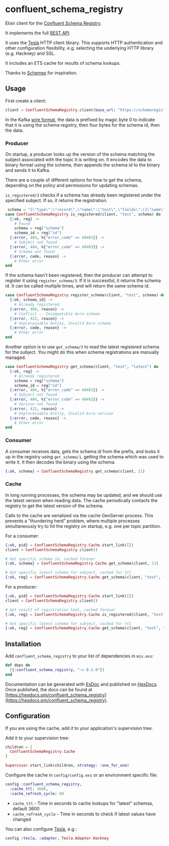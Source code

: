 # confluent_schema_registry

Elixir client for the [Confluent Schema Registry](https://www.confluent.io/confluent-schema-registry).

It implements the full [REST API](https://docs.confluent.io/current/schema-registry/develop/api.html).

It uses the [Tesla](https://github.com/teamon/tesla) HTTP client library.
This supports HTTP authentication and other configuration flexibility, e.g.
selecting the underlying HTTP library (e.g. Hackney) and SSL.

It includes an ETS cache for results of schema lookups.

Thanks to [Schemex](https://hex.pm/packages/schemex) for inspiration.

## Usage

First create a client:

```elixir
client = ConfluentSchemaRegistry.client(base_url: "https://schemaregistry.example.com:8081/")
```

In the Kafka [wire format](https://docs.confluent.io/current/schema-registry/serializer-formatter.html#wire-format),
the data is prefixed by magic byte 0 to indicate that it is using the schema
registry, then four bytes for the schema id, then the data.

### Producer

On startup, a producer looks up the version of the schema matching the
subject associated with the topic it is writing on. It encodes the data to
binary format using the schema, then appends the schema id to the binary and
sends it to Kafka.

There are a couple of different options for how to get the schema, depending
on the policy and permissions for updating schemas.

`is_registered/3` checks if a schema has already been registered under the
specified subject. If so, it returns the registration.

```elixir
 schema = "{\"type\":\"record\",\"name\":\"test\",\"fields\":[{\"name\":\"field1\",\"type\":\"string\"},{\"name\":\"field2\",\"type\":\"int\"}]}"
case ConfluentSchemaRegistry.is_registered(client, "test", schema) do
  {:ok, reg} ->
    # Found
    schema = reg["schema"]
    schema_id = reg["id"]
  {:error, 404, %{"error_code" => 40401}} ->
    # Subject not found
  {:error, 404, %{"error_code" => 40403}} ->
    # Schema not found
  {:error, code, reason} ->
    # Other error
end
```

If the schema hasn't been registered, then the producer can attempt to
register it using `register_schema/3`. If it is successful, it returns the
schema id. It can be called multiple times, and will return the same schema id.

```elixir
case ConfluentSchemaRegistry.register_schema(client, "test", schema) do
  {:ok, schema_id} ->
    # Already registered
  {:error, 409, reason} ->
    # Conflict -- Incompatible Avro schema
  {:error, 422, reason} ->
    # Unprocessable Entity, Invalid Avro schema
  {:error, code, reason} ->
    # Other error
end
```

Another option is to use `get_schema/3` to read the latest registered schema
for the subject. You might do this when schema registrations are manually managed.

```elixir
case ConfluentSchemaRegistry.get_schema(client, "test", "latest") do
  {:ok, reg} ->
    # Already registered
    schema = reg["schema"]
    schema_id = reg["id"]
  {:error, 404, %{"error_code" => 40401}} ->
    # Subject not found
  {:error, 404, %{"error_code" => 40402}} ->
    # Version not found
  {:error, 422, reason} ->
    # Unprocessable Entity, Invalid Avro version
  {:error, code, reason} ->
    # Other error
end
```

### Consumer

A consumer receives data, gets the schema id from the prefix, and looks it up
in the registry using `get_schema/1`, getting the schema which was used to write it.
It then decodes the binary using the schema.

```elixir
{:ok, schema} = ConfluentSchemaRegistry.get_schema(client, 21)
```

### Cache

In long running processes, the schema may be updated, and we should use the latest
version when reading data. The cache periodically contacts the registry to get
the latest version of the schema.

Calls to the cache are serialized via the cache GenServer process. This prevents
a "thundering herd" problem, where multiple processes simultaneously try to
hit the registry on startup, e.g. one per topic partition.

For a consumer:

```elixir
{:ok, pid} = ConfluentSchemaRegistry.Cache.start_link([])
client = ConfluentSchemaRegistry.client()

# Get specific schema id, cached forever
{:ok, schema} = ConfluentSchemaRegistry.Cache.get_schema(client, 21)

# Get specific latest schema for subject, cached for ttl
{:ok, reg} = ConfluentSchemaRegistry.Cache.get_schema(client, "test", "latest")
```

For a producer:

```elixir
{:ok, pid} = ConfluentSchemaRegistry.Cache.start_link([])
client = ConfluentSchemaRegistry.client()

# Get result of registration test, cached forever
{:ok, reg} = ConfluentSchemaRegistry.Cache.is_registered(client, "test", schema)

# Get specific latest schema for subject, cached for ttl
{:ok, reg} = ConfluentSchemaRegistry.Cache.get_schema(client, "test", "latest")
```

## Installation

Add `confluent_schema_registry` to your list of dependencies in `mix.exs`:

```elixir
def deps do
  [{:confluent_schema_registry, "~> 0.1.0"}]
end
```

Documentation can be generated with [ExDoc](https://github.com/elixir-lang/ex_doc)
and published on [HexDocs](https://hexdocs.pm). Once published, the docs can
be found at [https://hexdocs.pm/confluent_schema_registry](https://hexdocs.pm/confluent_schema_registry).


## Configuration

If you are using the cache, add it to your application's supervision tree:

Add it to your supervision tree:

```elixir
children = [
  ConfluentSchemaRegistry.Cache
]

Supervisor.start_link(children, strategy: :one_for_one)
```

Configure the cache in `config/config.exs` or an environment specific file:

```elixir
config :confluent_schema_registry,
  :cache_ttl: 3600,
  :cache_refresh_cycle: 60
```

* `cache_ttl` - Time in seconds to cache lookups for "latest" schemas, default 3600
* `cache_refresh_cycle` - Time in seconds to check if latest values have changed


You can also configure [Tesla](https://hexdocs.pm/tesla/readme.html), e.g.:

```elixir
config :tesla, :adapter, Tesla.Adapter.Hackney
```
